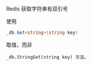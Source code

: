 Redis 获取字符串有双引号

使用
```cs
_db.Get<string>(string key)
```
 取值，而非
 
 ```
 _db.StringGet(string key) 方法。
 ```
